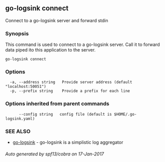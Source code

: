 ## go-logsink connect

Connect to a go-logsink server and forward stdin

### Synopsis


This command is used to connect to a go-logsink server.
Call it to forward data piped ito this application to the server.

```
go-logsink connect
```

### Options

```
  -a, --address string   Provide server address (default "localhost:50051")
  -p, --prefix string    Provide a prefix for each line
```

### Options inherited from parent commands

```
      --config string   config file (default is $HOME/.go-logsink.yaml)
```

### SEE ALSO
* [go-logsink](go-logsink.md)	 - go-logsink is a simplistic log aggregator

###### Auto generated by spf13/cobra on 17-Jan-2017
